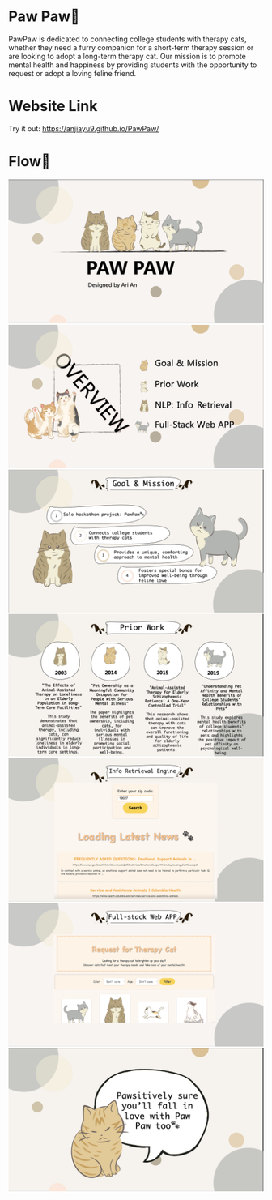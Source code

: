 # Paw Paw🐾
PawPaw is dedicated to connecting college students with therapy cats, whether they need a furry companion for a short-term therapy session or are looking to adopt a long-term therapy cat. Our mission is to promote mental health and happiness by providing students with the opportunity to request or adopt a loving feline friend.

# Website Link
Try it out: https://anjiayu9.github.io/PawPaw/

# Flow🐾
![Alt text](slides/Slide1.png "front")
![Alt text](slides/Slide2.png "overview")
![Alt text](slides/Slide3.png "goal & mission")
![Alt text](slides/Slide4.png "prior work")
![Alt text](slides/Slide5.png "info retrieval engine")
![Alt text](slides/Slide6.png "web app")
![Alt text](slides/Slide7.png "end")

